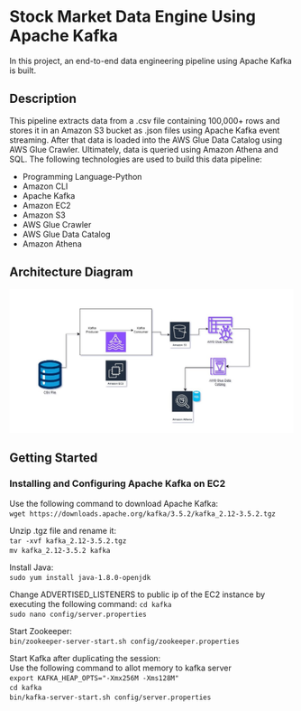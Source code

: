 # Stock Market Data Engine Using Apache Kafka
In this project, an end-to-end data engineering pipeline using Apache Kafka is built.

## Description
This pipeline extracts data from a .csv file containing 100,000+ rows and stores it in an Amazon S3 bucket as .json files using Apache Kafka event streaming. After that data is loaded into the AWS Glue Data Catalog using AWS Glue Crawler. Ultimately, data is queried using Amazon Athena and SQL. The following technologies are used to build this data pipeline:
- Programming Language-Python
- Amazon CLI
- Apache Kafka
- Amazon EC2
- Amazon S3
- AWS Glue Crawler
- AWS Glue Data Catalog
- Amazon Athena

## Architecture Diagram
![alt text](https://github.com/rjtkhanna/Kafka_stockMarket_dataEngine/blob/main/20240427_kafka_stock_market_project_diagram.jpg?raw=true)

## Getting Started
### Installing and Configuring Apache Kafka on EC2
Use the following command to download Apache Kafka: \
`wget https://downloads.apache.org/kafka/3.5.2/kafka_2.12-3.5.2.tgz`

Unzip .tgz file and rename it: \
`tar -xvf kafka_2.12-3.5.2.tgz` \
`mv kafka_2.12-3.5.2 kafka`

Install Java: \
`sudo yum install java-1.8.0-openjdk`

Change ADVERTISED_LISTENERS to public ip of the EC2 instance by executing the following command:
`cd kafka` \
`sudo nano config/server.properties`

Start Zookeeper: \
`bin/zookeeper-server-start.sh config/zookeeper.properties`

Start Kafka after duplicating the session: \
Use the following command to allot memory to kafka server \
`export KAFKA_HEAP_OPTS="-Xmx256M -Xms128M"` \
`cd kafka` \
`bin/kafka-server-start.sh config/server.properties`




